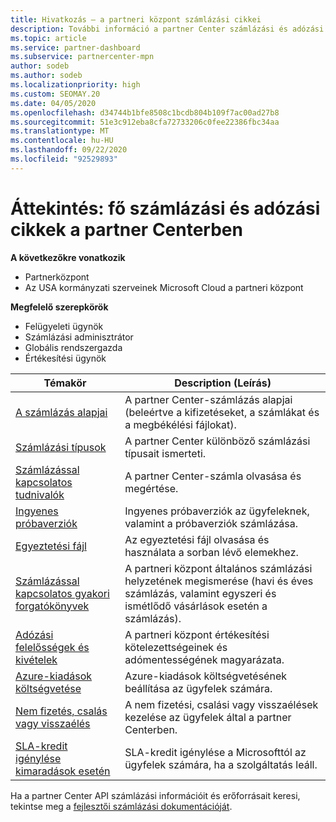```yaml
---
title: Hivatkozás – a partneri központ számlázási cikkei
description: További információ a partner Center számlázási és adózási témaköreiről. Az információ a számlázási erőforrásokra, a számlákra, a CSP-számlázásra és az adókra vonatkozik.
ms.topic: article
ms.service: partner-dashboard
ms.subservice: partnercenter-mpn
author: sodeb
ms.author: sodeb
ms.localizationpriority: high
ms.custom: SEOMAY.20
ms.date: 04/05/2020
ms.openlocfilehash: d34744b1bfe8508c1bcdb804b109f7ac00ad27b8
ms.sourcegitcommit: 51e3c912eba8cfa72733206c0fee22386fbc34aa
ms.translationtype: MT
ms.contentlocale: hu-HU
ms.lasthandoff: 09/22/2020
ms.locfileid: "92529893"
---
```

# <a name="overview-main-billing-and-tax-articles-in-partner-center"></a>Áttekintés: fő számlázási és adózási cikkek a partner Centerben

**A következőkre vonatkozik**

- Partnerközpont
- Az USA kormányzati szerveinek Microsoft Cloud a partneri központ

**Megfelelő szerepkörök**

- Felügyeleti ügynök
- Számlázási adminisztrátor
- Globális rendszergazda
- Értékesítési ügynök

| Témakör | Description (Leírás) |
| ----- | ----------- |
| [A számlázás alapjai](billing-basics.md) | A partner Center-számlázás alapjai (beleértve a kifizetéseket, a számlákat és a megbékélési fájlokat). |
| [Számlázási típusok](billing-different-types.md) | A partner Center különböző számlázási típusait ismerteti. |
| [Számlázással kapcsolatos tudnivalók](read-your-bill.md) | A partner Center-számla olvasása és megértése. |
| [Ingyenes próbaverziók](offer-your-customers-trials-of-microsoft-products.md) | Ingyenes próbaverziók az ügyfeleknek, valamint a próbaverziók számlázása. |
| [Egyeztetési fájl](use-the-reconciliation-files.md) | Az egyeztetési fájl olvasása és használata a sorban lévő elemekhez. |
| [Számlázással kapcsolatos gyakori forgatókönyvek](common-billing-scenarios.md) | A partneri központ általános számlázási helyzetének megismerése (havi és éves számlázás, valamint egyszeri és ismétlődő vásárlások esetén a számlázás). |
| [Adózási felelősségek és kivételek](tax-and-tax-exemptions.md) | A partneri központ értékesítési kötelezettségeinek és adómentességének magyarázata. |
| [Azure-kiadások költségvetése](set-an-azure-spending-budget-for-your-customers.md) | Azure-kiadások költségvetésének beállítása az ügyfelek számára. |
| [Nem fizetés, csalás vagy visszaélés](non-payment-fraud-misuse.md) | A nem fizetési, csalási vagy visszaélések kezelése az ügyfelek által a partner Centerben. |
| [SLA-kredit igénylése kimaradások esetén](request-credit.md) | SLA-kredit igénylése a Microsofttól az ügyfelek számára, ha a szolgáltatás leáll. |

Ha a partner Center API számlázási információit és erőforrásait keresi, tekintse meg a [fejlesztői számlázási dokumentációját](/partner-center/develop/manage-billing).